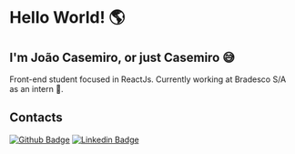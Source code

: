 # Hello World! 🌎
## I'm João Casemiro, or just Casemiro 😅
Front-end student focused in ReactJs.
Currently working at Bradesco S/A as an intern 🏦.
## Contacts
[![Github Badge](https://img.shields.io/badge/-Github-000?style=flat-square&logo=Github&logoColor=white&link=https://github.com/casemiroj)](https://github.com/casemiroj)
[![Linkedin Badge](https://img.shields.io/badge/-LinkedIn-blue?style=flat-square&logo=Linkedin&logoColor=white&link=https://www.linkedin.com/in/joaovictorcasemiro/)](https://www.linkedin.com/in/joaovictorcasemiro/)
